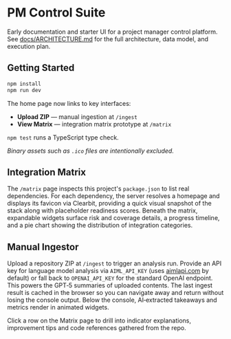 # PM Control Suite

Early documentation and starter UI for a project manager control platform. See [docs/ARCHITECTURE.md](docs/ARCHITECTURE.md) for the full architecture, data model, and execution plan.

## Getting Started

```bash
npm install
npm run dev
```

The home page now links to key interfaces:

- **Upload ZIP** &mdash; manual ingestion at `/ingest`
- **View Matrix** &mdash; integration matrix prototype at `/matrix`

`npm test` runs a TypeScript type check.

*Binary assets such as `.ico` files are intentionally excluded.*

## Integration Matrix

The `/matrix` page inspects this project's `package.json` to list real dependencies.
For each dependency, the server resolves a homepage and displays its favicon via
Clearbit, providing a quick visual snapshot of the stack along with placeholder
readiness scores. Beneath the matrix, expandable widgets surface risk and
coverage details, a progress timeline, and a pie chart showing the distribution
of integration categories.

## Manual Ingestor

Upload a repository ZIP at `/ingest` to trigger an analysis run. Provide an API
key for language model analysis via `AIML_API_KEY` (uses
[aimlapi.com](https://aimlapi.com) by default) or fall back to
`OPENAI_API_KEY` for the standard OpenAI endpoint. This powers the GPT‑5
summaries of uploaded contents. The last ingest result is cached in the browser
so you can navigate away and return without losing the console output. Below the
console, AI‑extracted takeaways and metrics render in animated widgets.

Click a row on the Matrix page to drill into indicator explanations, improvement
tips and code references gathered from the repo.
